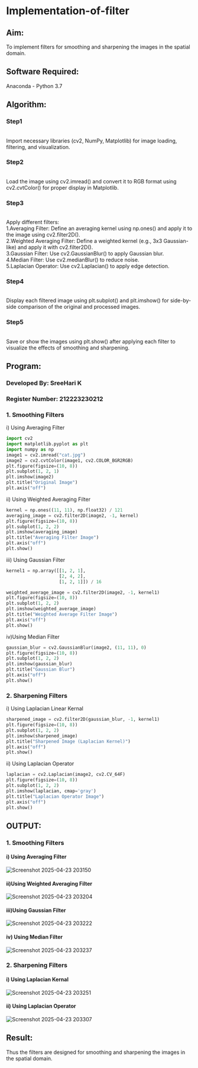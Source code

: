# Implementation-of-filter
## Aim:
To implement filters for smoothing and sharpening the images in the spatial domain.

## Software Required:
Anaconda - Python 3.7

## Algorithm:
### Step1
</br>
Import necessary libraries (cv2, NumPy, Matplotlib) for image loading, filtering, and visualization.
</br> 

### Step2
</br>
Load the image using cv2.imread() and convert it to RGB format using cv2.cvtColor() for proper display in Matplotlib.
</br> 

### Step3
</br>
Apply different filters:
    <br>1.Averaging Filter: Define an averaging kernel using np.ones() and apply it to the image using cv2.filter2D().
    <br>2.Weighted Averaging Filter: Define a weighted kernel (e.g., 3x3 Gaussian-like) and apply it with cv2.filter2D().
    <br>3.Gaussian Filter: Use cv2.GaussianBlur() to apply Gaussian blur.
    <br>4.Median Filter: Use cv2.medianBlur() to reduce noise.
    <br>5.Laplacian Operator: Use cv2.Laplacian() to apply edge detection.
</br> 

### Step4
</br>
Display each filtered image using plt.subplot() and plt.imshow() for side-by-side comparison of the original and processed images.
</br> 

### Step5
</br>
Save or show the images using plt.show() after applying each filter to visualize the effects of smoothing and sharpening.
</br> 

## Program:
### Developed By: SreeHari K
### Register Number: 212223230212

### 1. Smoothing Filters

i) Using Averaging Filter
```Python
import cv2
import matplotlib.pyplot as plt
import numpy as np
image1 = cv2.imread("cat.jpg")
image2 = cv2.cvtColor(image1, cv2.COLOR_BGR2RGB)
plt.figure(figsize=(10, 8))
plt.subplot(1, 2, 1)
plt.imshow(image2)
plt.title("Original Image")
plt.axis("off")
```
ii) Using Weighted Averaging Filter
```Python
kernel = np.ones((11, 11), np.float32) / 121
averaging_image = cv2.filter2D(image2, -1, kernel)
plt.figure(figsize=(10, 8))
plt.subplot(1, 2, 2)
plt.imshow(averaging_image)
plt.title("Averaging Filter Image")
plt.axis("off")
plt.show()
```
iii) Using Gaussian Filter
```Python
kernel1 = np.array([[1, 2, 1],
                    [2, 4, 2],
                    [1, 2, 1]]) / 16

weighted_average_image = cv2.filter2D(image2, -1, kernel1)
plt.figure(figsize=(10, 8))
plt.subplot(1, 2, 2)
plt.imshow(weighted_average_image)
plt.title("Weighted Average Filter Image")
plt.axis("off")
plt.show()
```
iv)Using Median Filter
```Python
gaussian_blur = cv2.GaussianBlur(image2, (11, 11), 0)
plt.figure(figsize=(10, 8))
plt.subplot(1, 2, 2)
plt.imshow(gaussian_blur)
plt.title("Gaussian Blur")
plt.axis("off")
plt.show()
```

### 2. Sharpening Filters
i) Using Laplacian Linear Kernal
```Python
sharpened_image = cv2.filter2D(gaussian_blur, -1, kernel1)
plt.figure(figsize=(10, 8))
plt.subplot(1, 2, 2)
plt.imshow(sharpened_image)
plt.title("Sharpened Image (Laplacian Kernel)")
plt.axis("off")
plt.show()
```
ii) Using Laplacian Operator
```Python
laplacian = cv2.Laplacian(image2, cv2.CV_64F)
plt.figure(figsize=(10, 8))
plt.subplot(1, 2, 2)
plt.imshow(laplacian, cmap='gray')
plt.title("Laplacian Operator Image")
plt.axis("off")
plt.show()
```

## OUTPUT:
### 1. Smoothing Filters
#### i) Using Averaging Filter
![Screenshot 2025-04-23 203150](https://github.com/user-attachments/assets/00f6b714-328b-433a-99d3-8c4d9ad108d0)


#### ii)Using Weighted Averaging Filter
![Screenshot 2025-04-23 203204](https://github.com/user-attachments/assets/e1bd34a1-14e3-4326-9b39-e453fa6566ef)


#### iii)Using Gaussian Filter
![Screenshot 2025-04-23 203222](https://github.com/user-attachments/assets/9fdc7558-df03-4b80-9174-02a665af736d)


#### iv) Using Median Filter
![Screenshot 2025-04-23 203237](https://github.com/user-attachments/assets/3041e04f-99f0-400a-88e6-83d6bd026c9e)


### 2. Sharpening Filters
#### i) Using Laplacian Kernal
![Screenshot 2025-04-23 203251](https://github.com/user-attachments/assets/77b3c8fa-b4a4-4d5d-9e21-d28e1145c1fe)


#### ii) Using Laplacian Operator

![Screenshot 2025-04-23 203307](https://github.com/user-attachments/assets/60748b6d-0d2d-42ec-93c0-11d2838123d6)

## Result:
Thus the filters are designed for smoothing and sharpening the images in the spatial domain.
